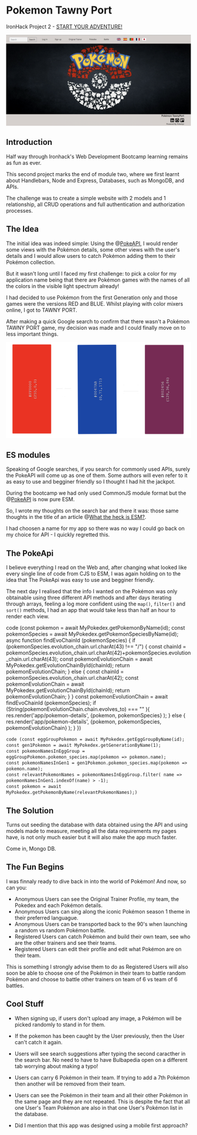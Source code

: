 # Pokemon Tawny Port

IronHack Project 2 - [START YOUR ADVENTURE!](https://joaomiguelinacio.github.io/demon-slayer-dodging/)

![](./public/images/read-me-home-page.png)

## Introduction

Half way through Ironhack's Web Development Bootcamp learning remains as fun as ever.

This second project marks the end of module two, where we first learnt about Handlebars, Node and Express, Databases, such as MongoDB, and APIs.

The challenge was to create a simple website with 2 models and 1 relationship, all CRUD operations and full authentication and authorization processes.

## The Idea

The initial idea was indeed simple: Using the @[PokeAPI](https://pokeapi.co/), I would render some views with the Pokémon details, some other views with the user's details and I would allow users to catch Pokémon adding them to their Pokémon collection.

But it wasn't long until I faced my first challenge: to pick a color for my application name being that there are Pokémon games with the names of all the colors in the visible light spectrum already!

I had decided to use Pokémon from the first Generation only and those games were the versions RED and BLUE. Whilst playing with color mixers online, I got to TAWNY PORT.

After making a quick Google search to confirm that there wasn't a Pokémon TAWNY PORT game, my decision was made and I could finally move on to less important things.

![](./public/images/colors.png)

## ES modules

Speaking of Google searches, if you search for commonly used APIs, surely the PokeAPI will come up as one of them. Some authors will even refer to it as easy to use and begginer friendly so I thought I had hit the jackpot. 

During the bootcamp we had only used CommonJS module format but the @[PokeAPI](https://pokeapi.co/) is now pure ESM.

So, I wrote my thoughts on the search bar and there it was: those same thoughts in the title of an article @[What the heck is ESM?](https://dev.to/iggredible/what-the-heck-are-cjs-amd-umd-and-esm-ikm#:~:text=ESM%20stands%20for%20ES%20Modules,import%20React%20from%20'react'%3B).

I had choosen a name for my app so there was no way I could go back on my choice for API - I quickly regretted this.

## The PokeApi

I believe everything I read on the Web and, after changing what looked like every single line of code from CJS to ESM, I was again holding on to the idea that The PokeApi was easy to use and begginer friendly.

The next day I realised that the info I wanted on the Pokémon was only obtainable using three different API methods and after days iterating through arrays, feeling a log more confident using the `map()`, `filter()` and `sort()` methods, I had an app that would take less than half an hour to render each view.

code (const pokemon = await MyPokedex.getPokemonByName(id);
    const pokemonSpecies = await MyPokedex.getPokemonSpeciesByName(id);
    async function findEvoChainId (pokemonSpecies) {
      if (pokemonSpecies.evolution_chain.url.charAt(43) !== "/") {
        const chainId = pokemonSpecies.evolution_chain.url.charAt(42)+pokemonSpecies.evolution_chain.url.charAt(43);
        const pokemonEvolutionChain = await MyPokedex.getEvolutionChainById(chainId);
        return pokemonEvolutionChain;
      } else {
        const chainId = pokemonSpecies.evolution_chain.url.charAt(42);
        const pokemonEvolutionChain = await MyPokedex.getEvolutionChainById(chainId);
        return pokemonEvolutionChain;
      }
    }
    const pokemonEvolutionChain = await findEvoChainId (pokemonSpecies);
    if (String(pokemonEvolutionChain.chain.evolves_to) === "" ){
      res.render('app/pokemon-details', {pokemon, pokemonSpecies} );
    } else {
      res.render('app/pokemon-details', {pokemon, pokemonSpecies, pokemonEvolutionChain} );
    }
    })
    
    code (const eggGroupPokemon = await MyPokedex.getEggGroupByName(id);
    const gen1Pokemon = await MyPokedex.getGenerationByName(1);
    const pokemonNamesInEggGroup = eggGroupPokemon.pokemon_species.map(pokemon => pokemon.name);
    const pokemonNamesInGen1 = gen1Pokemon.pokemon_species.map(pokemon => pokemon.name);
    const relevantPokemonNames = pokemonNamesInEggGroup.filter( name => pokemonNamesInGen1.indexOf(name) > -1);
    const pokemon = await MyPokedex.getPokemonByName(relevantPokemonNames);)

## The Solution

Turns out seeding the database with data obtained using the API and using models made to measure, meeting all the data requirements my pages have, is not only much easier but it will also make the app much faster.

Come in, Mongo DB.

## The Fun Begins

I was finnaly ready to dive back in into the world of Pokémon! And now, so can you:

- Anonymous Users can see the Original Trainer Profile, my team, the Pokedex and each Pokémon details. 
- Anonymous Users can sing along the iconic Pokémon season 1 theme in their preferred languague.
- Anonymous Users can be transported back to the 90's when launching a random vs random Pokémon battle.
- Registered Users can catch Pokémon and build their own team, see who are the other trainers and see their teams.
- Registered Users can edit their profile and edit what Pokémon are on their team.

This is something I strongly advise them to do as Registered Users will also soon be able to choose one of the Pokémon in their team to battle random Pokémon and choose to battle other trainers on team of 6 vs team of 6 battles.

## Cool Stuff

- When signing up, if users don't upload any image, a Pokémon will be picked randomly to stand in for them.

- If the pokemon has been caught by the User previously, then the User can't catch it again.

- Users will see search suggestions after typing the second caracther in the search bar. No need to have to have Bulbapedia open on a different tab worrying about making a typo!

- Users can carry 6 Pokémon in their team. If trying to add a 7th Pokémon then another will be removed from their team.

- Users can see the Pokémon in their team and all their other Pokémon in the same page and they are not repeated. This is despite the fact that all one User's Team Pokémon are also in that one User's Pokémon list in the database. 

- Did I mention that this app was designed using a mobile first approach?
